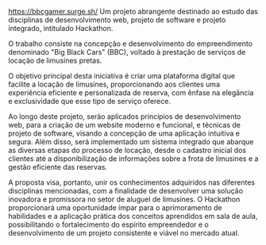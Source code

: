 https://bbcgamer.surge.sh/
Um projeto abrangente destinado ao estudo das disciplinas de desenvolvimento web, projeto de software e projeto integrado, intitulado Hackathon.

O trabalho consiste na concepção e desenvolvimento do empreendimento denominado "Big Black Cars" (BBC), voltado à prestação de serviços de locação de limusines pretas.

O objetivo principal desta iniciativa é criar uma plataforma digital que facilite a locação de limusines, proporcionando aos clientes uma experiência eficiente e personalizada de reserva, com ênfase na elegância e exclusividade que esse tipo de serviço oferece.

Ao longo deste projeto, serão aplicados princípios de desenvolvimento web, para a criação de um website moderno e funcional, e técnicas de projeto de software, visando a concepção de uma aplicação intuitiva e segura. Além disso, será implementado um sistema integrado que abarque as diversas etapas do processo de locação, desde o cadastro inicial dos clientes até a disponibilização de informações sobre a frota de limusines e a gestão eficiente das reservas.

A proposta visa, portanto, unir os conhecimentos adquiridos nas diferentes disciplinas mencionadas, com a finalidade de desenvolver uma solução inovadora e promissora no setor de aluguel de limusines. O Hackathon proporcionará uma oportunidade ímpar para o aprimoramento de habilidades e a aplicação prática dos conceitos aprendidos em sala de aula, possibilitando o fortalecimento do espírito empreendedor e o desenvolvimento de um projeto consistente e viável no mercado atual.
